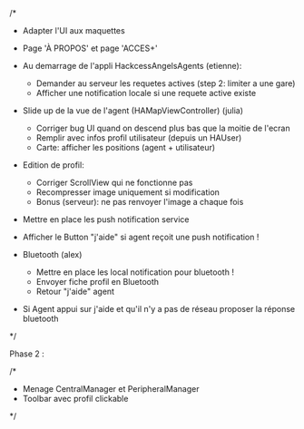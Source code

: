 
 /*
 
 - Adapter l'UI aux maquettes
 
 - Page 'À PROPOS' et page 'ACCES+'
 
 - Au demarrage de l'appli HackcessAngelsAgents (etienne):
    - Demander au serveur les requetes actives (step 2: limiter a une gare)
    - Afficher une notification locale si une requete active existe
 - Slide up de la vue de l'agent (HAMapViewController) (julia)
    - Corriger bug UI quand on descend plus bas que la moitie de l'ecran
    - Remplir avec infos profil utilisateur (depuis un HAUser)
    - Carte: afficher les positions (agent + utilisateur)
 - Edition de profil:
   - Corriger ScrollView qui ne fonctionne pas
   - Recompresser image uniquement si modification
   - Bonus (serveur): ne pas renvoyer l'image a chaque fois
 - Mettre en place les push notification service
 - Afficher le Button "j'aide" si agent reçoit une push notification !
 - Bluetooth (alex)
   - Mettre en place les local notification pour bluetooth !
   - Envoyer fiche profil en Bluetooth
   - Retour "j'aide" agent
 - Si Agent appui sur j'aide et qu'il n'y a pas de réseau proposer la réponse bluetooth
 
 */
 
 

 Phase 2 :

 /*

 - Menage CentralManager et PeripheralManager
 - Toolbar avec profil clickable

 */
